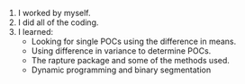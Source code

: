 1. I worked by myself.
2. I did all of the coding.
3. I learned:
    - Looking for single POCs using the difference in means.
    - Using difference in variance to determine POCs.
    - The rapture package and some of the methods used.
    - Dynamic programming and binary segmentation

